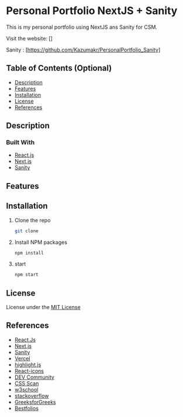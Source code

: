 # Personal Portfolio NextJS + Sanity

This is my personal portfolio using NextJS ans Sanity for CSM.

Visit the website: []

Sanity : [https://github.com/Kazumakr/PersonalPortfolio_Sanity]

## Table of Contents (Optional)

- [Description](#description)
- [Features](#features)
- [Installation](#installation)
- [License](#license)
- [References](#references)

## Description

### Built With

- [React.js](https://reactjs.org/)
- [Next.js](https://nextjs.org/)
- [Sanity](https://www.sanity.io/docs)

## Features

## Installation

1. Clone the repo
   ```sh
   git clone
   ```
2. Install NPM packages
   ```sh
   npm install
   ```
3. start
   ```sh
   npm start
   ```

## License

License under the [MIT License](LICENSE)

## References

- [React.Js](https://reactjs.org/)
- [Next.js](https://nextjs.org/)
- [Sanity](https://www.sanity.io/docs)
- [Vercel](https://vercel.com)
- [highlight.js](https://highlightjs.org)
- [React-icons](https://react-icons.github.io/react-icons)
- [DEV Community](https://dev.to/)
- [CSS Scan](https://getcssscan.com)
- [w3school](https://www.w3schools.com)
- [stackoverflow](https://stackoverflow.com)
- [GreeksforGreeks](https://www.geeksforgeeks.org)
- [Bestfolios](https://www.bestfolios.com/portfolio)
